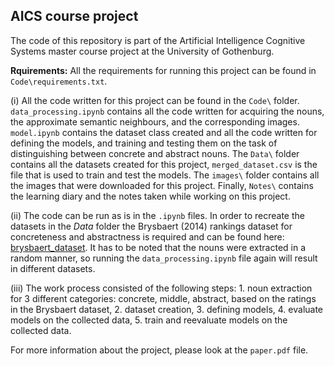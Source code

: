 ## AICS course project

The code of this repository is part of the Artificial Intelligence Cognitive Systems master course project at the University of Gothenburg.

**Rquirements:** All the requirements for running this project can be found in `Code\requirements.txt`.

(i) All the code written for this project can be found in the `Code\` folder. `data_processing.ipynb` contains all the code written for acquiring the nouns, the approximate semantic neighbours, and the corresponding images. `model.ipynb` contains the dataset class created and all the code written for defining the models, and training and testing them on the task of distinguishing between concrete and abstract nouns. The `Data\` folder contains all the datasets created for this project, `merged_dataset.csv` is the file that is used to train and test the models. The `images\` folder contains all the images that were downloaded for this project. Finally, `Notes\` contains the learning diary and the notes taken while working on this project.

(ii) The code can be run as is in the `.ipynb` files. In order to recreate the datasets in the *Data* folder the Brysbaert (2014) rankings dataset for concreteness and abstractness is required and can be found here: [brysbaert_dataset](https://link.springer.com/article/10.3758/s13428-013-0403-5#Sec10). It has to be noted that the nouns were extracted in a random manner, so running the `data_processing.ipynb` file again will result in different datasets.

(iii) The work process consisted of the following steps: 1. noun extraction for 3 different categories: concrete, middle, abstract, based on the ratings in the Brysbaert dataset, 2. dataset creation, 3. defining models, 4. evaluate models on the collected data, 5. train and reevaluate models on the collected data.

For more information about the project, please look at the `paper.pdf` file.
